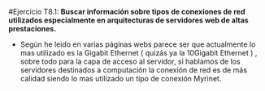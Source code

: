 #Ejercicio T8.1:
**Buscar información sobre tipos de conexiones de red utilizados especialmente en arquitecturas de servidores web de altas prestaciones.**

- Según he leido en varias páginas webs parece ser que actualmente lo mas utilizado es la Gigabit Ethernet ( quizás ya la 10Gigabit Ethernet ) , sobre todo para la capa de acceso al servidor, si hablamos de los servidores destinados a computación la conexión de red es de más calidad siendo lo mas utilizado un tipo de conexión Myrinet.  

